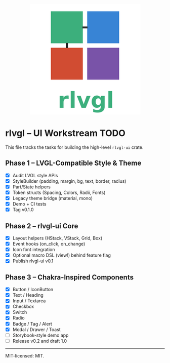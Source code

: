 <!--
docs/TODO-UI.md - rlvgl – UI Workstream TODO.
-->
<p align="center">
  <img src="../rlvgl-logo.png" alt="rlvgl" />
</p>

# rlvgl – UI Workstream TODO

This file tracks the tasks for building the high-level `rlvgl-ui` crate.

## Phase 1 – LVGL-Compatible Style & Theme
- [x] Audit LVGL style APIs
- [x] StyleBuilder (padding, margin, bg, text, border, radius)
- [x] Part/State helpers
- [x] Token structs (Spacing, Colors, Radii, Fonts)
- [x] Legacy theme bridge (material, mono)
- [x] Demo + CI tests
- [x] Tag v0.1.0

## Phase 2 – rlvgl-ui Core
- [x] Layout helpers (HStack, VStack, Grid, Box)
- [x] Event hooks (on_click, on_change)
- [x] Icon font integration
- [x] Optional macro DSL (view!) behind feature flag
- [x] Publish rlvgl-ui v0.1

## Phase 3 – Chakra-Inspired Components
 - [x] Button / IconButton
 - [x] Text / Heading
 - [x] Input / Textarea
 - [x] Checkbox
 - [x] Switch
- [x] Radio
- [x] Badge / Tag / Alert
 - [x] Modal / Drawer / Toast
- [ ] Storybook-style demo app
- [ ] Release v0.2 and draft 1.0

---

MIT-licensed: MIT.
